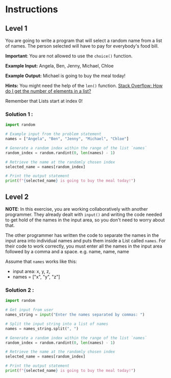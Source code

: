 # Instructions

## Level 1
You are going to write a program that will select a random name from a list of names. The person selected will have to pay for everybody's food bill.

**Important**: You are not allowed to use the `choice()` function.

**Example Input:**
Angela, Ben, Jenny, Michael, Chloe

**Example Output:**
Michael is going to buy the meal today!

**Hints:**
You might need the help of the `len()` function. [Stack Overflow: How do I get the number of elements in a list?](https://stackoverflow.com/questions/1712227/how-do-i-get-the-number-of-elements-in-a-list)

Remember that Lists start at index 0!

### Solution 1 :

``` python
import random

# Example input from the problem statement
names = ["Angela", "Ben", "Jenny", "Michael", "Chloe"]

# Generate a random index within the range of the list `names`
random_index = random.randint(0, len(names) - 1)

# Retrieve the name at the randomly chosen index
selected_name = names[random_index]

# Print the output statement
print(f"{selected_name} is going to buy the meal today!")
```

## Level 2
**NOTE**: In this exercise, you are working collaboratively with another programmer. They already dealt with `input()` and writing the code needed to get hold of the names in the input area, so you don't need to worry about that.

The other programmer has written the code to separate the names in the input area into individual names and puts them inside a List called `names`. For their code to work correctly, you must enter all the names in the input area followed by a comma and a space. e.g. name, name, name

Assume that `names` works like this:

- input area: x, y, z,
- names = ["x", "y", "z"]


### Solution 2 :

```python
import random

# Get input from user
names_string = input("Enter the names separated by commas: ")

# Split the input string into a list of names
names = names_string.split(", ")

# Generate a random index within the range of the list `names`
random_index = random.randint(0, len(names) - 1)

# Retrieve the name at the randomly chosen index
selected_name = names[random_index]

# Print the output statement
print(f"{selected_name} is going to buy the meal today!")
```
